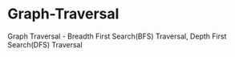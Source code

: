 # Graph-Traversal
Graph Traversal - Breadth First Search(BFS) Traversal, Depth First Search(DFS) Traversal
